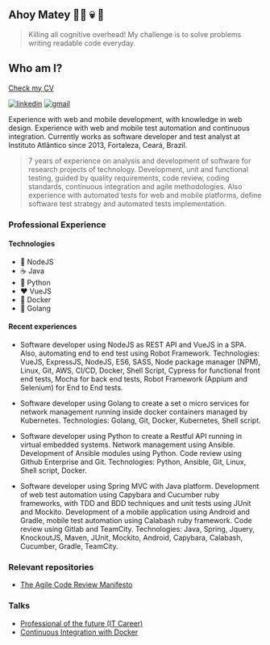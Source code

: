 ## Ahoy Matey 🏴‍☠️ :skull: 🦜

> Killing all cognitive overhead! My challenge is to solve problems writing readable code everyday.

## Who am I?
[Check my CV](https://raw.githubusercontent.com/rondymesquita/rondymesquita/master/cv/cv-alvaro-rondinelli-mesquita-da-silva.pdf)

[![linkedin](https://img.shields.io/badge/Linkedin-0077B5?style=flat-square&logo=Linkedin&logoColor=white)](https://www.linkedin.com/in/rondinelli-mesquita-60b18a31)
[![gmail](https://img.shields.io/badge/Gmail-D14836?style=flat-square&logo=Gmail&logoColor=white)](mailto:rondinellimesquitas@gmail.com)

Experience with web and mobile development, with knowledge in web design. Experience with web and mobile test automation and continuous integration. Currently works as software developer and test analyst at Instituto Atlântico since 2013, Fortaleza, Ceará, Brazil.

> 7 years of experience on analysis and development of software for research projects of technology. Development, unit and functional testing, guided by quality requirements, code review, coding standards, continuous integration and agile methodologies. Also experience with automated tests for web and mobile platforms, define software test strategy and automated tests implementation.

### Professional Experience
#### Technologies
- :green_heart: NodeJS
- :coffee: Java
- :snake: Python
- :hearts: VueJS
- :ship: Docker
- :runner: Golang

#### Recent experiences
- Software developer using NodeJS as REST API and VueJS in a SPA. Also, automating end to end test using Robot Framework. Technologies: VueJS, ExpressJS, NodeJS, ES6, SASS, Node package manager (NPM), Linux, Git, AWS, CI/CD, Docker, Shell Script, Cypress for functional front end tests, Mocha for back end tests, Robot Framework (Appium and Selenium) for End to End tests.

- Software developer using Golang to create a set o micro services for network management running inside docker containers managed by Kubernetes.
Technologies: Golang, Git, Docker, Kubernetes, Shell script.

- Software developer using Python to create a Restful API running in virtual embedded systems. Network management using Ansible. Development of Ansible modules using Python. Code review using Github Enterprise and Git. Technologies: Python, Ansible, Git, Linux, Shell script, Docker.

- Software developer using Spring MVC with Java platform. Development of web test automation using Capybara and Cucumber ruby frameworks, with TDD and BDD techniques and unit tests using JUnit and Mockito. Development of a mobile application using Android and Gradle, mobile test automation using Calabash ruby framework. Code review using Gitlab and TeamCity. Technologies: Java, Spring, Jquery, KnockoutJS, Maven,  JUnit, Mockito, Android, Capybara, Calabash, Cucumber, Gradle, TeamCity.

### Relevant repositories
* [The Agile Code Review Manifesto](https://github.com/rondymesquita/the-agile-code-review-manifesto)

### Talks
* [Professional of the future (IT Career)](https://raw.githubusercontent.com/rondymesquita/rondymesquita/master/talks/Professional_of_the_Future_Rondinelli_Mesquita.pdf)
* [Continuous Integration with Docker](https://raw.githubusercontent.com/rondymesquita/rondymesquita/master/talks/Continuous_Integration_with_Docker_Rondinelli_Mesquita.pdf)

